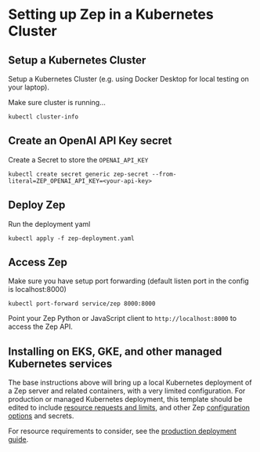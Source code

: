 # Setting up Zep in a Kubernetes Cluster

## Setup a Kubernetes Cluster

Setup a Kubernetes Cluster (e.g. using Docker Desktop for local testing on your laptop).

Make sure cluster is running...

```shell
kubectl cluster-info
```

## Create an OpenAI API Key secret

Create a Secret to store the `OPENAI_API_KEY`

```shell
kubectl create secret generic zep-secret --from-literal=ZEP_OPENAI_API_KEY=<your-api-key>
```

## Deploy Zep

Run the deployment yaml

```shell
kubectl apply -f zep-deployment.yaml
```

## Access Zep

Make sure you have setup port forwarding (default listen port in the config is localhost:8000)

```shell
kubectl port-forward service/zep 8000:8000
```

Point your Zep Python or JavaScript client to `http://localhost:8000` to access the Zep API.

## Installing on EKS, GKE, and other managed Kubernetes services

The base instructions above will bring up a local Kubernetes deployment of a Zep server and related containers,
with a very limited configuration. For production or managed Kubernetes deployment, this template should be edited
to include [resource requests and limits](https://kubernetes.io/docs/concepts/configuration/manage-resources-containers/),
and other Zep [configuration options](config.md) and secrets.

For resource requirements to consider, see the [production deployment guide](production.md).
